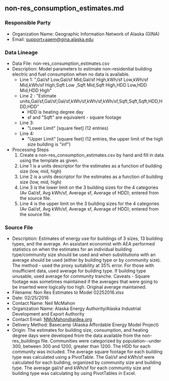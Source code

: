 ## non-res_consumption_estimates.md

### Responsible Party
  * Organization Name: Geographic Information Network of Alaska (GINA)
  * Email: support+aaem@gina.alaska.edu

### Data Lineage
  * Data File: non-res_consumption_estimates.csv
  * Description: Model parameters to estimate non-residential building electric and fuel consumption when no data is available.
    * Line 1: ",Gal/sf Low,Gal/sf Mid,Gal/sf High,kWh/sf Low,kWh/sf Mid,kWh/sf High,Sqft Low ,Sqft Mid,Sqft High,HDD Low,HDD Mid,HDD High"
    * Line 2 : "Estimate units,Gal/sf,Gal/sf,Gal/sf,kWh/sf,kWh/sf,kWh/sf,Sqft,Sqft,Sqft,HDD,HDD,HDD"
      * HDD is heating degree day
      * sf and "Sqft" are equivalent - square footage
    * Line 3:
      * "Lower Limit" [square feet] (12 entries)
    * Line 4:
      * "Upper Limit" [square feet] (12 entries, the upper limit of the high size building is "inf")
  * Processing Steps
    1. Create a non-res_consumption_estimates.csv by hand and fill in data using the template as given.
    2. Line 1 is a units descriptor for the estimates as a function of building size (low, mid, high)
    3. Line 2 is a units descriptor for the estimates as a function of building size (low, mid, high)
    4. Line 3 is the lower limit on the 3 building sizes for the 4 categories (Av Gal/sf, Avg kWh/sf, Average sf, Average of HDD); entered from the source file.
    5. Line 4 is the upper limit on the 3 building sizes for the 4 categories (Av Gal/sf, Avg kWh/sf, Average sf, Average of HDD); entered from the source file.

### Source File
  * Description: Estimates of energy use for buildings of 3 sizes, 13 building types, and the average.  An assistant economist with AEA performed statistics on when the estimates for an individual building type/community size should be used and when substitutions with an average should be used (either by building type or by community size). The method - used the proxy suitability at 35% error.  For those with insufficient data, used average for building type.  If building type unusable, used average for community tranche.  Caveats - Square footage was sometimes maintained if the averages that were going to be inserted were logically too high.  Original average maintained.  
  * Filename: Non Res Estimates to Model 02252016.xlsx
  * Date: 02/25/2016
  * Contact Name: Neil McMahon
  * Organization Name: Alaska Energy Authority/Alaska Industrial Development and Export Authority
  * Contact Email: NMcMahon@aidea.org
  * Delivery Method: Basecamp (Alaska Affordable Energy Model Project)
  * Origin: The estimates for building size, consumption, and heating degree days were developed from the data available from the non-res_buildings file.  Communities were categorized by population--under 300, between 300 and 1200, greater than 1200. The HDD for each community was included. The average square footage for each building type was calculated using a PivotTable.  The Gal/sf and kWh/sf were calculated for each building, organized by community size and building type.  The average gal/sf and kWh/sf for each communtiy size and building type was calculating by using PivotTables in Excel.   
